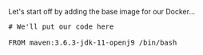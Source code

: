 Let's start off by adding the base image for our Docker...

<pre class="file" data-filename="Dockerfile" data-target="replace">
# We'll put our code here

FROM maven:3.6.3-jdk-11-openj9 /bin/bash

</pre>